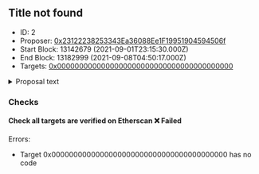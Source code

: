 ## Title not found
- ID: 2
- Proposer: [0x23122238253343Ea36088Ee1F19951904594506f](https://etherscan.io/address/0x23122238253343Ea36088Ee1F19951904594506f)
- Start Block: 13142679 (2021-09-01T23:15:30.000Z)
- End Block: 13182999 (2021-09-08T04:50:17.000Z)
- Targets: [0x0000000000000000000000000000000000000000](https://etherscan.io/address/0x0000000000000000000000000000000000000000#code)

<details>
  <summary>Proposal text</summary>

> ""
</details>

### Checks
#### Check all targets are verified on Etherscan ❌ Failed
  
Errors:
- Target 0x0000000000000000000000000000000000000000 has no code




